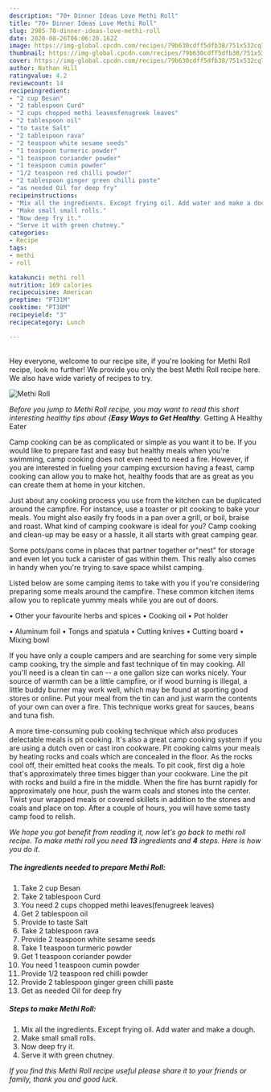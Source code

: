 ```yaml
---
description: "70+ Dinner Ideas Love Methi Roll"
title: "70+ Dinner Ideas Love Methi Roll"
slug: 2985-70-dinner-ideas-love-methi-roll
date: 2020-08-26T06:06:20.162Z
image: https://img-global.cpcdn.com/recipes/79b630cdff5dfb38/751x532cq70/methi-roll-recipe-main-photo.jpg
thumbnail: https://img-global.cpcdn.com/recipes/79b630cdff5dfb38/751x532cq70/methi-roll-recipe-main-photo.jpg
cover: https://img-global.cpcdn.com/recipes/79b630cdff5dfb38/751x532cq70/methi-roll-recipe-main-photo.jpg
author: Nathan Hill
ratingvalue: 4.2
reviewcount: 14
recipeingredient:
- "2 cup Besan"
- "2 tablespoon Curd"
- "2 cups chopped methi leavesfenugreek leaves"
- "2 tablespoon oil"
- "to taste Salt"
- "2 tablespoon rava"
- "2 teaspoon white sesame seeds"
- "1 teaspoon turmeric powder"
- "1 teaspoon coriander powder"
- "1 teaspoon cumin powder"
- "1/2 teaspoon red chilli powder"
- "2 tablespoon ginger green chilli paste"
- "as needed Oil for deep fry"
recipeinstructions:
- "Mix all the ingredients. Except frying oil. Add water and make a dough."
- "Make small small rolls."
- "Now deep fry it."
- "Serve it with green chutney."
categories:
- Recipe
tags:
- methi
- roll

katakunci: methi roll 
nutrition: 169 calories
recipecuisine: American
preptime: "PT31M"
cooktime: "PT38M"
recipeyield: "3"
recipecategory: Lunch

---
```

<br>
Hey everyone, welcome to our recipe site, if you're looking for Methi Roll recipe, look no further! We provide you only the best Methi Roll recipe here. We also have wide variety of recipes to try.
<br>


![Methi Roll](https://img-global.cpcdn.com/recipes/79b630cdff5dfb38/751x532cq70/methi-roll-recipe-main-photo.jpg)

<i>Before you jump to Methi Roll recipe, you may want to read this short interesting healthy tips about {<strong>Easy Ways to Get Healthy</strong>.</i>
Getting A Healthy Eater

    
Camp cooking can be as complicated or simple as you want it to be. If you would like to prepare fast and easy but healthy meals when you're swimming, camp cooking does not even need to need a fire. However, if you are interested in fueling your camping excursion having a feast, camp cooking can allow you to make hot, healthy foods that are as great as you can create them at home in your kitchen.

 Just about any cooking process you use from the kitchen can be duplicated around the campfire. For instance, use a toaster or pit cooking to bake your meals. You might also easily fry foods in a pan over a grill, or boil, braise and roast. What kind of camping cookware is ideal for you? Camp cooking and clean-up may be easy or a hassle, it all starts with great camping gear.

Some pots/pans come in places that partner together or"nest" for storage and even let you tuck a canister of gas within them. This really also comes in handy when you're trying to save space whilst camping.

Listed below are some camping items to take with you if you're considering preparing some meals around the campfire. These common kitchen items allow you to replicate yummy meals while you are out of doors.


• Other your favourite herbs and spices
• Cooking oil
• Pot holder

• Aluminum foil
• Tongs and spatula
• Cutting knives
• Cutting board
• Mixing bowl


If you have only a couple campers and are searching for some very simple camp cooking, try the simple and fast technique of tin may cooking. All you'll need is a clean tin can -- a one gallon size can works nicely. Your source of warmth can be a little campfire, or if wood burning is illegal, a little buddy burner may work well, which may be found at sporting good stores or online. Put your meal from the tin can and just warm the contents of your own can over a fire.  This technique works great for sauces, beans and tuna fish.

A more time-consuming pub cooking technique which also produces delectable meals is pit cooking.  It's also a great camp cooking system if you are using a dutch oven or cast iron cookware. Pit cooking calms your meals by heating rocks and coals which are concealed in the floor. As the rocks cool off, their emitted heat cooks the meals. To pit cook, first dig a hole that's approximately three times bigger than your cookware. Line the pit with rocks and build a fire in the middle. When the fire has burnt rapidly for approximately one hour, push the warm coals and stones into the center. Twist your wrapped meals or covered skillets in addition to the stones and coals and place on top. After a couple of hours, you will have some tasty camp food to relish.


<i>We hope you got benefit from reading it, now let's go back to methi roll recipe. To make methi roll you need <strong>13</strong> ingredients and <strong>4</strong> steps. Here is how you do it.
</i>

##### The ingredients needed to prepare Methi Roll:

1. Take 2 cup Besan
1. Take 2 tablespoon Curd
1. You need 2 cups chopped methi leaves(fenugreek leaves)
1. Get 2 tablespoon oil
1. Provide to taste Salt
1. Take 2 tablespoon rava
1. Provide 2 teaspoon white sesame seeds
1. Take 1 teaspoon turmeric powder
1. Get 1 teaspoon coriander powder
1. You need 1 teaspoon cumin powder
1. Provide 1/2 teaspoon red chilli powder
1. Provide 2 tablespoon ginger green chilli paste
1. Get as needed Oil for deep fry


##### Steps to make Methi Roll:

1. Mix all the ingredients. Except frying oil. Add water and make a dough.
1. Make small small rolls.
1. Now deep fry it.
1. Serve it with green chutney.




<i>If you find this Methi Roll recipe useful please share it to your friends or family, thank you and good luck.</i>
